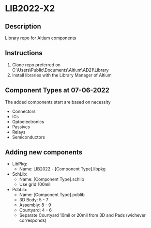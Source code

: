 # LIB2022-X2

## Description
Library repo for Altium components

## Instructions
1. Clone repo preferred on C:\Users\Public\Documents\Altium\AD21\Library
2. Install libraries with the Library Manager of Altium

## Component Types at 07-06-2022
The added components start are based on necessity
- Connectors
- ICs
- Optoelectronics
- Passives
- Relays
- Semiconductors

## Adding new components
 - LibPkg:
    - Name: LIB2022 - [Component Type].libpkg
 - SchLib: 
    - Name: [Component Type].schlib
    - Use grid 100mil
 - PcbLib: 
    - Name: [Component Type].pcblib
    - 3D Body: 5 - 7
    - Assembly: 8 - 9
    - Courtyard: 4 - 6
    - Separate Courtyard 10mil or 20mil from 3D and Pads (wichever corresponds)
